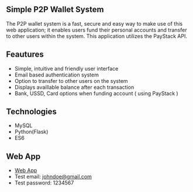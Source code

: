 
## Simple P2P Wallet System
The P2P wallet system is a fast, secure and easy way to make use of this web application; it enables users fund their personal accounts and transfer to other users within the system. This application utilizes the PayStack API.
## Feautures
- Simple, intuitive and friendly user interface
- Email based authentication system
- Option to transfer to other users on the system
- Displays availlable balance after each transaction
- Bank, USSD, Card options when funding account ( using PayStack )
## Technologies
- MySQL
- Python(Flask)
- ES6
## Web App
- [Web App](https://p2p-paystack.herokuapp.com/login?next=%2F)
- Test email: johndoe@gmail.com
- Test password: 1234567

